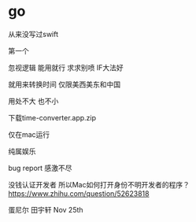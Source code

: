 # go

从来没写过swift

第一个

忽视逻辑 能用就行 求求别喷 IF大法好

就用来转换时间 仅限美西美东和中国 

用处不大 也不小

下载time-converter.app.zip

仅在mac运行 

纯属娱乐

bug report 感激不尽

没钱认证开发者 所以Mac如何打开身份不明开发者的程序？
https://www.zhihu.com/question/52623818


蛋尼尔 田宇轩
Nov 25th
